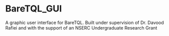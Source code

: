 # BareTQL_GUI
A graphic user interface for BareTQL. Built under supervision of Dr. Davood Rafiei and with the support of an NSERC Undergraduate Research Grant
